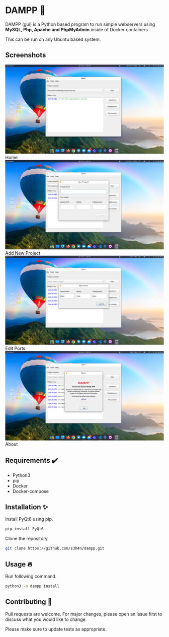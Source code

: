 # DAMPP 🚢
DAMPP (gui) is a Python based program to run simple webservers using **MySQL, Php, Apache and PhpMyAdmin** inside of Docker containers. 

This can be run on any Ubuntu based system. 

## Screenshots
<img src="resources/screenshots/Screenshot from 2022-02-12 14-28-43.png"/>
Home

<img src="resources/screenshots/Screenshot from 2022-02-12 14-28-51.png"/>
Add New Project

<img src="resources/screenshots/Screenshot from 2022-02-12 14-28-57.png"/>
Edit Ports

<img src="resources/screenshots/Screenshot from 2022-02-12 14-29-07.png"/>
About


## Requirements ✔️
- Python3
- pip
- Docker
- Docker-compose

## Installation ✨
Install PyQt6 using pip.
```python
pip install PyQt6
```

Clone the repository.

```bash
git clone https://github.com/s3h4n/dampp.git
```
## Usage 🔥
Run following command.

```bash
python3 -m dampp install
```
## Contributing 🤝

Pull requests are welcome. For major changes, please open an issue first to discuss what you would like to change.

Please make sure to update tests as appropriate.


